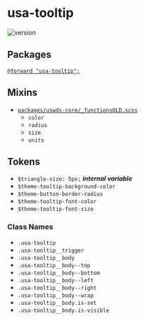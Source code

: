 # usa-tooltip

![version](https://img.shields.io/badge/version-3.3.0-51b1c5.svg?style=flat)

## Packages

[`@forward "usa-tooltip";`](https://github.com/uswds/uswds/tree/v3.3.0/packages/usa-tooltip/)

## Mixins

- [`packages/uswds-core/_functionsOLD.scss`](https://github.com/uswds/uswds/tree/v3.3.0/packages/uswds-core/_functionsOLD.scss)
  - `color`
  - `radius`
  - `size`
  - `units`

## Tokens

- `$triangle-size: 5px;` **_internal variable_**
- `$theme-tooltip-background-color`
- `$theme-button-border-radius`
- `$theme-tooltip-font-color`
- `$theme-tooltip-font-size`

### Class Names

- `.usa-tooltip`
- `.usa-tooltip__trigger`
- `.usa-tooltip__body`
- `.usa-tooltip__body--top`
- `.usa-tooltip__body--bottom`
- `.usa-tooltip__body--left`
- `.usa-tooltip__body--right`
- `.usa-tooltip__body--wrap`
- `.usa-tooltip__body.is-set`
- `.usa-tooltip__body.is-visible`
